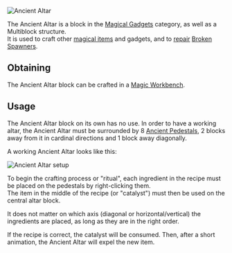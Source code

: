 ![Ancient Altar](https://raw.githubusercontent.com/TheBusyBiscuit/Slimefun4-Wiki/master/images/item-ancient-altar.png)

The Ancient Altar is a block in the [Magical Gadgets](https://github.com/TheBusyBiscuit/Slimefun4/wiki/Magical-Gadgets) category, as well as a Multiblock structure.<br>
It is used to craft other [magical items](https://github.com/TheBusyBiscuit/Slimefun4/wiki/Magical-Items) and gadgets, and to [repair](https://github.com/TheBusyBiscuit/Slimefun4/wiki/Repaired-Spawner) [Broken Spawners](https://github.com/TheBusyBiscuit/Slimefun4/wiki/Broken-Spawner).

## Obtaining
The Ancient Altar block can be crafted in a [Magic Workbench](https://github.com/TheBusyBiscuit/Slimefun4/wiki/Magic-Workbench).

## Usage
The Ancient Altar block on its own has no use. In order to have a working altar, the Ancient Altar must be surrounded by 8 [Ancient Pedestals](https://github.com/TheBusyBiscuit/Slimefun4/wiki/Ancient-Pedestal), 2 blocks away from it in cardinal directions and 1 block away diagonally.

A working Ancient Altar looks like this:

![Ancient Altar setup](https://raw.githubusercontent.com/TheBusyBiscuit/Slimefun4-Wiki/master/images/multiblock-ancient-altar.png)

To begin the crafting process or "ritual", each ingredient in the recipe must be placed on the pedestals by right-clicking them.<br>
The item in the middle of the recipe (or "catalyst") must then be used on the central altar block.

It does not matter on which axis (diagonal or horizontal/vertical) the ingredients are placed, as long as they are in the right order.

If the recipe is correct, the catalyst will be consumed. Then, after a short animation, the Ancient Altar will expel the new item.
